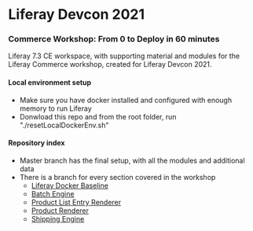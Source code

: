 # Liferay Devcon 2021 
### Commerce Workshop: From 0 to Deploy in 60 minutes

Liferay 7.3 CE workspace, with supporting material and modules for the Liferay Commerce workshop, created for Liferay Devcon 2021.

#### Local environment setup

* Make sure you have docker installed and configured with enough memory to run Liferay
* Donwload this repo and from the root folder, run "./resetLocalDockerEnv.sh"

#### Repository index

* Master branch has the final setup, with all the modules and additional data
* There is a branch for every section covered in the workshop
	* [Liferay Docker Baseline](https://github.com/fafonso/devcon2021-commerce-workshop/tree/s0-liferay-docker-baseline)
	* [Batch Engine](https://github.com/fafonso/devcon2021-commerce-workshop/tree/s1-batch-engine)
	* [Product List Entry Renderer](https://github.com/fafonso/devcon2021-commerce-workshop/tree/s2-1-add-custom-product-list-entry-renderer)
	* [Product Renderer](https://github.com/fafonso/devcon2021-commerce-workshop/tree/s2-2-add-custom-product-renderer)
	* [Shipping Engine](https://github.com/fafonso/devcon2021-commerce-workshop/tree/s3-1-add-custom-shipping-engine)
